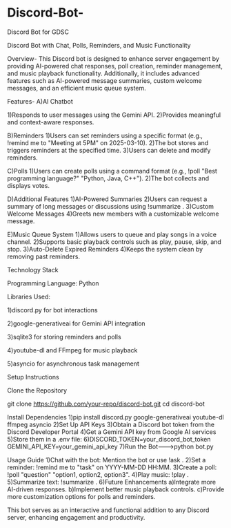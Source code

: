 # Discord-Bot-
Discord Bot for GDSC

Discord Bot with Chat, Polls, Reminders, and Music Functionality

Overview-
This Discord bot is designed to enhance server engagement by providing AI-powered chat responses, poll creation, reminder management, and music playback functionality. Additionally, it includes advanced features such as AI-powered message summaries, custom welcome messages, and an efficient music queue system.

Features-
A)AI Chatbot

1)Responds to user messages using the Gemini API.
2)Provides meaningful and context-aware responses.

B)Reminders
1)Users can set reminders using a specific format (e.g., !remind me to "Meeting at 5PM" on 2025-03-10).
2)The bot stores and triggers reminders at the specified time.
3)Users can delete and modify reminders.

C)Polls
1)Users can create polls using a command format (e.g., !poll "Best programming language?" "Python, Java, C++").
2)The bot collects and displays votes.

D)Additional Features
1)AI-Powered Summaries
2)Users can request a summary of long messages or discussions using !summarize <message>.
3)Custom Welcome Messages
4)Greets new members with a customizable welcome message.

E)Music Queue System
1)Allows users to queue and play songs in a voice channel.
2)Supports basic playback controls such as play, pause, skip, and stop.
3)Auto-Delete Expired Reminders
4)Keeps the system clean by removing past reminders.

Technology Stack

Programming Language: Python

Libraries Used:

1)discord.py for bot interactions

2)google-generativeai for Gemini API integration

3)sqlite3 for storing reminders and polls

4)youtube-dl and FFmpeg for music playback

5)asyncio for asynchronous task management

Setup Instructions

Clone the Repository

git clone https://github.com/your-repo/discord-bot.git
cd discord-bot

Install Dependencies
1)pip install discord.py google-generativeai youtube-dl ffmpeg asyncio
2)Set Up API Keys
3)Obtain a Discord bot token from the Discord Developer Portal
4)Get a Gemini API key from Google AI services
5)Store them in a .env file:
6)DISCORD_TOKEN=your_discord_bot_token
GEMINI_API_KEY=your_gemini_api_key
7)Run the Bot--->python bot.py

Usage Guide
1)Chat with the bot: Mention the bot or use !ask <message>.
2)Set a reminder: !remind me to "task" on YYYY-MM-DD HH:MM.
3)Create a poll: !poll "question" "option1, option2, option3".
4)Play music: !play <song name or URL>.
5)Summarize text: !summarize <message>.
6)Future Enhancements
    a)Integrate more AI-driven responses.
    b)Implement better music playback controls.
    c)Provide more customization options for polls and reminders.

This bot serves as an interactive and functional addition to any Discord server, enhancing engagement and productivity.

